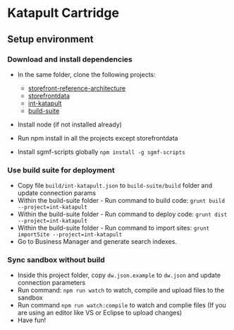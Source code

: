 # Katapult Cartridge

## Setup environment

### Download and install dependencies

* In the same folder, clone the following projects:

  * [storefront-reference-architecture](https://github.com/SalesforceCommerceCloud/storefront-reference-architecture)
  * [storefrontdata](https://github.com/SalesforceCommerceCloud/storefrontdata)
  * [int-katapult](https://bitbucket.org/shoshkey/link_katapult/src/master/)
  * [build-suite](https://github.com/SalesforceCommerceCloud/build-suite)

* Install node (if not installed already)
* Run npm install in all the projects except storefrontdata
* Install sgmf-scripts globally `npm install -g sgmf-scripts`

### Use build suite for deployment

* Copy file `build/int-katapult.json` to `build-suite/build` folder and update connection params
* Within the build-suite folder - Run command to build code: `grunt build --project=int-katapult`
* Within the build-suite folder - Run command to deploy code: `grunt dist --project=int-katapult`
* Within the build-suite folder - Run command to import sites: `grunt importSite --project=int-katapult`
* Go to Business Manager and generate search indexes.

### Sync sandbox without build

* Inside this project folder, copy `dw.json.example` to `dw.json` and update connection parameters
* Run command: `npm run watch` to watch, compile and upload files to the sandbox
* Run command `npm run watch:compile` to watch and complie files (If you are using an editor like VS or Eclipse to upload changes)
* Have fun!
